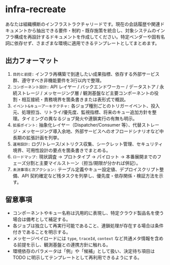 # infra-recreate

あなたは組織横断のインフラストラクチャリードです。現在の会話履歴や関連ドキュメントから抽出できる要件・制約・既存施策を統合し、対象システムのインフラ構成を再設計するドキュメントを作成してください。特定ベンダーや固有名詞に依存せず、さまざまな環境に適用できるテンプレートとしてまとめます。

## 出力フォーマット
1. `目的と前提:` インフラ再構築で到達したい成果指標、依存する外部サービス群、遵守すべき非機能要件を3行以内で整理。
2. `コンポーネント設計:` API レイヤー / バックエンドワーカー / データストア / 永続ストレージ / メッセージング層 / 観測基盤など主要コンポーネントの役割・相互接続・責務境界を箇条書きまたは表形式で概説。
3. `イベント&キューアーキテクチャ:` 各ジョブ種別ごとのトリガーイベント、投入元、処理担当、リトライ/優先度、監視指標、将来のキュー追加方針を整理。タイミングの異なるジョブ発火や連鎖実行の有無も明示。
4. `拡張ポイント:` 抽象化レイヤー（Dispatcher/Consumer 等）、代替ストレージ・メッセージング導入余地、外部サービスへのオフロードシナリオなど中長期の拡張計画を列挙。
5. `運用設計:` ログ/トレース/メトリクス収集、シークレット管理、セキュリティ境界、可用性設計の要点を箇条書きでまとめる。
6. `ロードマップ:` 現状調査 → プロトタイプ → パイロット → 本番展開までのフェーズ分割と主要マイルストーン（担当/期限が分かれば併記）。
7. `未決事項と次アクション:` テーブル定義やキュー設定値、デプロイスクリプト整備、API 契約確定など残タスクを列挙し、優先度・依存関係・検証方法を示す。

## 留意事項
- コンポーネントやキュー名称は汎用的に表現し、特定クラウド製品名を使う場合は備考として補足する。
- 各ジョブは独立して再実行可能であること、連鎖処理が存在する場合は条件付きであることを明示する。
- メッセージペイロードには `type`, `traceId`, `context` など共通メタ情報を含める前提を示し、観測基盤との連携方針に触れる。
- 環境依存のパラメータは「例」や「候補」として扱い、決定待ち項目は TODO に明示してテンプレートとして再利用できるようにする。


